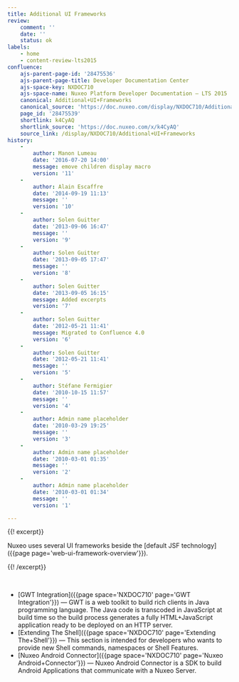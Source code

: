 ```yaml
---
title: Additional UI Frameworks
review:
    comment: ''
    date: ''
    status: ok
labels:
    - home
    - content-review-lts2015
confluence:
    ajs-parent-page-id: '28475536'
    ajs-parent-page-title: Developer Documentation Center
    ajs-space-key: NXDOC710
    ajs-space-name: Nuxeo Platform Developer Documentation — LTS 2015
    canonical: Additional+UI+Frameworks
    canonical_source: 'https://doc.nuxeo.com/display/NXDOC710/Additional+UI+Frameworks'
    page_id: '28475539'
    shortlink: k4CyAQ
    shortlink_source: 'https://doc.nuxeo.com/x/k4CyAQ'
    source_link: /display/NXDOC710/Additional+UI+Frameworks
history:
    - 
        author: Manon Lumeau
        date: '2016-07-20 14:00'
        message: emove children display macro
        version: '11'
    - 
        author: Alain Escaffre
        date: '2014-09-19 11:13'
        message: ''
        version: '10'
    - 
        author: Solen Guitter
        date: '2013-09-06 16:47'
        message: ''
        version: '9'
    - 
        author: Solen Guitter
        date: '2013-09-05 17:47'
        message: ''
        version: '8'
    - 
        author: Solen Guitter
        date: '2013-09-05 16:15'
        message: Added excerpts
        version: '7'
    - 
        author: Solen Guitter
        date: '2012-05-21 11:41'
        message: Migrated to Confluence 4.0
        version: '6'
    - 
        author: Solen Guitter
        date: '2012-05-21 11:41'
        message: ''
        version: '5'
    - 
        author: Stéfane Fermigier
        date: '2010-10-15 11:57'
        message: ''
        version: '4'
    - 
        author: Admin name placeholder
        date: '2010-03-29 19:25'
        message: ''
        version: '3'
    - 
        author: Admin name placeholder
        date: '2010-03-01 01:35'
        message: ''
        version: '2'
    - 
        author: Admin name placeholder
        date: '2010-03-01 01:34'
        message: ''
        version: '1'

---
```

{{! excerpt}}

Nuxeo uses several UI frameworks beside the [default JSF technology]({{page page='web-ui-framework-overview'}}).

{{! /excerpt}}

&nbsp;

*   [GWT Integration]({{page space='NXDOC710' page='GWT Integration'}})&nbsp;&mdash;&nbsp;<span class="smalltext">GWT is a web toolkit to build rich clients in Java programming language. The Java code is transcoded in JavaScript at build time so the build process generates a fully HTML+JavaScript application ready to be deployed on an HTTP server.</span>
*   [Extending The Shell]({{page space='NXDOC710' page='Extending The+Shell'}})&nbsp;&mdash;&nbsp;<span class="smalltext">This section is intended for developers who wants to provide new Shell commands, namespaces or Shell Features.</span>
*   [Nuxeo Android Connector]({{page space='NXDOC710' page='Nuxeo Android+Connector'}})&nbsp;&mdash;&nbsp;<span class="smalltext">Nuxeo Android Connector is a SDK to build Android Applications that communicate with a Nuxeo Server.</span>